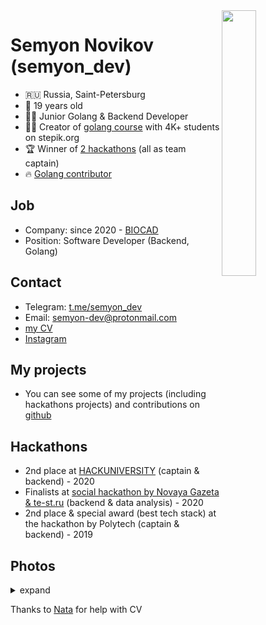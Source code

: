 <img src="https://i.imgur.com/CjmDfE4.jpg" align="right" height="33%" width="33%">


# Semyon Novikov (semyon_dev)
* 🇷🇺 Russia, Saint-Petersburg
* 🚀 19 years old
* 👨‍💻 Junior Golang & Backend Developer
* 👨‍🎓 Creator of [golang course](https://stepik.org/54403) with 4K+ students on stepik.org
* 🏆 Winner of [2 hackathons](#hackathons) (all as team captain)
* 🔥 [Golang contributor](https://github.com/golang/go/issues/38682)

## Job
* Company: since 2020 - [BIOCAD](https://biocad.ru/)
* Position: Software Developer (Backend, Golang)

## Contact
* Telegram: [t.me/semyon_dev](https://t.me/semyon_dev)
* Email: [semyon-dev@protonmail.com](mailto:semyon-dev@protonmail.com)
* [my CV](https://semyon.tech/CV.pdf)
* [Instagram](https://instagram.com/semyon_dev)

## My projects
* You can see some of my projects (including hackathons projects) and contributions on [github](https://github.com/semyon-dev)

## Hackathons
* 2nd place at [HACKUNIVERSITY](https://www.hackuniversity.ru/) (captain & backend) - 2020
* Finalists at [social hackathon by Novaya Gazeta & te-st.ru](https://projector2020.te-st.ru/project/imprisonedproject/) (backend & data analysis) - 2020
* 2nd place & special award (best tech stack) at the hackathon by Polytech (captain & backend) - 2019

## Photos
<details>
<summary>expand</summary>
  
 <img src="https://i.imgur.com/nluiaNR.jpg" align="center" height="55%" width="55%">

<img src="https://i.imgur.com/wur80Op.png" align="center" height="45%" width="45%">
</details>

Thanks to [Nata](https://www.instagram.com/nataliezire/) for help with CV
